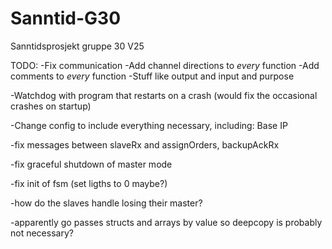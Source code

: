 # Sanntid-G30
Sanntidsprosjekt gruppe 30 V25

TODO:
-Fix communication
-Add channel directions to *every* function
-Add comments to *every* function
    -Stuff like output and input and purpose

-Watchdog with program that restarts on a crash (would fix the occasional crashes on startup)

-Change config to include everything necessary, including: Base IP

-fix messages between slaveRx and assignOrders, backupAckRx

-fix graceful shutdown of master mode

-fix init of fsm (set ligths to 0 maybe?)

-how do the slaves handle losing their master?

-apparently go passes structs and arrays by value so deepcopy is probably not necessary?